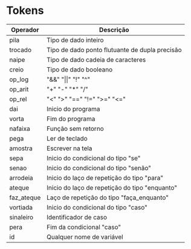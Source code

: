 # Tokens

| Operador | Descrição |
|----------|-------------------------------------------------------|
| pila | Tipo de dado inteiro |
| trocado | Tipo de dado ponto flutuante de dupla precisão |
| naipe | Tipo de dado cadeia de caracteres |
| creio | Tipo de dado booleano |
| op_log | "&&" "\|\|" "!" "^" |
| op_arit | "+" "-" "*" "/" |
| op_rel | "<"  ">"  "==" "!=" ">=" "<=" |
| dai | Inicio do programa |
| vorta | Fim do programa |
| nafaixa| Função sem retorno |
| pega | Ler de teclado |
| amostra | Escrever na tela |
| sepa | Inicio do condicional do tipo "se" |
| senao | Inicio do condicional do tipo "senão" |
| arrodeia | Inicio do laço de repetição do tipo "para" |
| ateque | Inicio do laço de repetição do tipo "enquanto" |
| faz_ateque | Laço de repetição do tipo "faça_enquanto" |
| vortiada | Inicio do condicional do tipo "caso" |
| sinaleiro | Identificador de caso |
| pera | Fim da condicional "caso" |
| id | Qualquer nome de variável |
